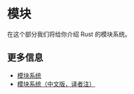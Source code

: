 # 模块

在这个部分我们将给你介绍 Rust 的模块系统。

## 更多信息

- [模块系统](https://doc.rust-lang.org/book/ch07-00-managing-growing-projects-with-packages-crates-and-modules.html)
- [模块系统（中文版，译者注）](https://rustwiki.org/zh-CN/book/ch07-00-managing-growing-projects-with-packages-crates-and-modules.html)